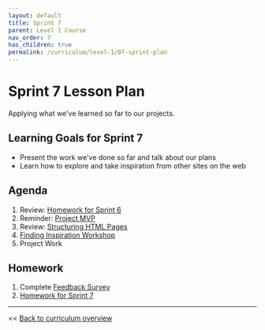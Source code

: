 ```yaml
---
layout: default
title: Sprint 7
parent: Level 1 Course
nav_order: 7
has_children: true
permalink: /curriculum/level-1/07-sprint-plan
---
```


# Sprint 7 Lesson Plan

Applying what we've learned so far to our projects. 

## Learning Goals for Sprint 7
* Present the work we've done so far and talk about our plans
* Learn how to explore and take inspiration from other sites on the web


## Agenda
1. Review: [Homework for Sprint 6](./06-sprint-homework)
1. Reminder: [Project MVP](../modules/project/mvp)
1. Review: [Structuring HTML Pages](../modules/structuring-html-pages)
1. [Finding Inspiration Workshop](../modules/finding-inspiration-workshop)
1. Project Work

## Homework
1. Complete [Feedback Survey](https://forms.gle/RYWkLE6n3yeRt5cT8)
2. [Homework for Sprint 7](./homework)

---
<< [Back to curriculum overview](https://glover.io/refcode-docs/curriculum/)
